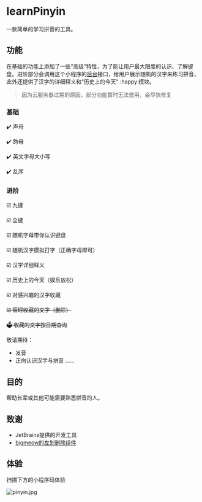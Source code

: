# learnPinyin

一款简单的学习拼音的工具。

## 功能

在基础的功能上添加了一些“高级”特性，为了能让用户最大限度的认识、了解键盘。进阶部分会调用这个小程序的[后台](https://github.com/Sebastian-Getts/learnPinyin_backend)接口，给用户展示随机的汉字来练习拼音，此外还提供了汉字的详细释义和“历史上的今天" :happy:模块。

> 因为云服务器过期的原因，部分功能暂时无法使用，会尽快修复
### 基础

:heavy_check_mark: 声母

:heavy_check_mark: 韵母

:heavy_check_mark: 英文字母大小写

:heavy_check_mark: 乱序

### 进阶

:ballot_box_with_check: 九键

:ballot_box_with_check: 全键​

:ballot_box_with_check: 随机字母带你认识键盘

:ballot_box_with_check: 随机汉字模拟打字（正确字母即可）

:ballot_box_with_check: 汉字详细释义

:ballot_box_with_check: 历史上的今天（娱乐放松）

:ballot_box_with_check: 对感兴趣的汉字收藏

~~:ballot_box_with_check: 管理收藏的文字（删除）~~

~~:ballot_box: 收藏的文字按日期查询~~

敬请期待：
- 发音
- 正向认识汉字与拼音
……

## 目的

帮助长辈或其他可能需要熟悉拼音的人。

## 致谢

- JetBrains提供的开发工具
- [bigmeow的左划删除组件](https://github.com/bigmeow/minapp-slider-left)

## 体验

扫描下方的小程序码体验

![pinyin.jpg](https://i.loli.net/2020/02/23/LOpUiVxIaM825lW.jpg)